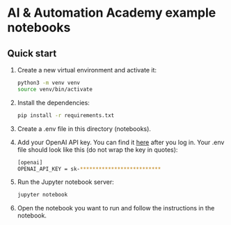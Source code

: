 # AI & Automation Academy example notebooks

## Quick start

1. Create a new virtual environment and activate it:

    ```bash
    python3 -m venv venv
    source venv/bin/activate
    ```

2. Install the dependencies:

    ```bash
    pip install -r requirements.txt
    ```

3. Create a .env file in this directory (notebooks).
4. Add your OpenAI API key. You can find it [here](https://platform.openai.com/account/api-keys) after you log in. Your .env file should look like this (do not wrap the key in quotes):

    ```bash
    [openai]
    OPENAI_API_KEY = sk-**************************
    ```
    
5. Run the Jupyter notebook server:

    ```bash
    jupyter notebook
    ```

6. Open the notebook you want to run and follow the instructions in the notebook.